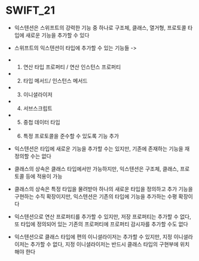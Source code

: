 #  SWIFT_21
* 익스텐션은 스위프트의 강력한 기능 중 하나로 구조체, 클래스, 열거형, 프로토콜 타입에 새로운 기능을 추가할 수 있다

* 스위프트의 익스텐션이 타입에 추가할 수 있는 기능들 ->
* 1. 연산 타입 프로퍼티 / 연산 인스턴스 프로퍼티
* 2. 타입 메서드/ 인스턴스 메서드
* 3. 이니셜라이저
* 4. 서브스크립트
* 5. 중첩 데이터 타입
* 6. 특정 프로토콜을 준수할 수 있도록 기능 추가

* 익스텐션은 타입에 새로운 기능을 추가할 수는 있지만, 기존에 존재하는 기능을 재정의할 수는 없다
* 클래스의 상속은 클래스 타입에서만 가능하지만, 익스텐션은 구조체, 클래스, 프로토콜 등에 적용이 가능
* 클래스의 상속은 특정 타입을 물려받아 하나의 새로운 타입을 정의하고 추가 기능을 구현하는 수직 확장이지만, 익스텐션은 기존의 타입에 기능을 추가하는 수평 확장이다
* 익스텐션으로 연산 프로퍼티를 추가할 수 있지만, 저장 프로퍼티는 추가할 수 없다, 또 타입에 정의되어 있는 기존의 프로퍼티에 프로퍼티 감시자를 추가할 수도 없다
* 익스텐션으로 클래스 타입에 편의 이니셜라이저는 추가할 수 있지만, 지정 이니셜라이저는 추가할 수 없다, 지정 이니셜라이저는 반드시 클래스 타입의 구현부에 위치해야 한다